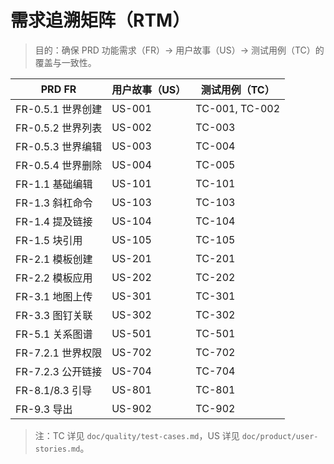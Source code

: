 # 需求追溯矩阵（RTM）

> 目的：确保 PRD 功能需求（FR）→ 用户故事（US）→ 测试用例（TC）的覆盖与一致性。

| PRD FR | 用户故事（US） | 测试用例（TC） |
| --- | --- | --- |
| FR-0.5.1 世界创建 | US-001 | TC-001, TC-002 |
| FR-0.5.2 世界列表 | US-002 | TC-003 |
| FR-0.5.3 世界编辑 | US-003 | TC-004 |
| FR-0.5.4 世界删除 | US-004 | TC-005 |
| FR-1.1 基础编辑 | US-101 | TC-101 |
| FR-1.3 斜杠命令 | US-103 | TC-103 |
| FR-1.4 提及链接 | US-104 | TC-104 |
| FR-1.5 块引用 | US-105 | TC-105 |
| FR-2.1 模板创建 | US-201 | TC-201 |
| FR-2.2 模板应用 | US-202 | TC-202 |
| FR-3.1 地图上传 | US-301 | TC-301 |
| FR-3.3 图钉关联 | US-302 | TC-302 |
| FR-5.1 关系图谱 | US-501 | TC-501 |
| FR-7.2.1 世界权限 | US-702 | TC-702 |
| FR-7.2.3 公开链接 | US-704 | TC-704 |
| FR-8.1/8.3 引导 | US-801 | TC-801 |
| FR-9.3 导出 | US-902 | TC-902 |

> 注：TC 详见 `doc/quality/test-cases.md`，US 详见 `doc/product/user-stories.md`。
